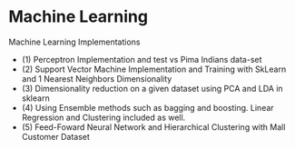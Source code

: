 # Machine Learning
 Machine Learning Implementations 

- (1) Perceptron Implementation and test vs Pima Indians data-set
- (2) Support Vector Machine Implementation and Training with SkLearn and 1 Nearest Neighbors Dimensionality
- (3) Dimensionality reduction on a given dataset using PCA and LDA in sklearn
- (4) Using Ensemble methods such as bagging and boosting.  Linear Regression and Clustering included as well.
- (5) Feed-Foward Neural Network and Hierarchical Clustering with Mall Customer Dataset 